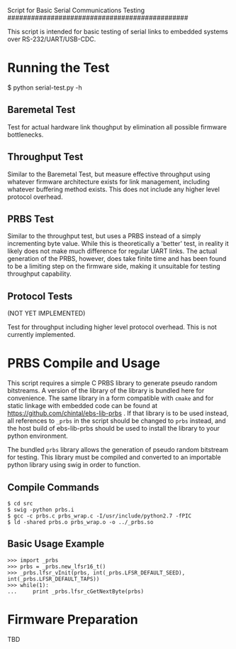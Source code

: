 
Script for Basic Serial Communications Testing
##############################################

This script is intended for basic testing of serial links to embedded
systems over RS-232/UART/USB-CDC.

Running the Test
================

$ python serial-test.py -h

Baremetal Test
--------------

Test for actual hardware link thoughput by elimination all possible
firmware bottlenecks.

Throughput Test
---------------

Similar to the Baremetal Test, but measure effective throughput using
whatever firmware architecture exists for link management, including
whatever buffering method exists. This does not include any higher
level protocol overhead.

PRBS Test
---------

Similar to the throughput test, but uses a PRBS instead of a simply
incrementing byte value. While this is theoretically a 'better' test,
in reality it likely does not make much difference for regular UART
links. The actual generation of the PRBS, however, does take finite
time and has been found to be a limiting step on the firmware side,
making it unsuitable for testing throughput capability.

Protocol Tests
--------------

(NOT YET IMPLEMENTED)

Test for throughput including higher level protocol overhead. This is
not currently implemented.


PRBS Compile and Usage
======================

This script requires a simple C PRBS library to generate pseudo random
bitstreams. A version of the library of the library is bundled here for
convenience. The same library in a form compatible with `cmake` and for
static linkage with embedded code can be found at
https://github.com/chintal/ebs-lib-prbs . If that library is to be used
instead, all references to `_prbs` in the script should be changed to
`prbs` instead, and the host build of ebs-lib-prbs should be used to
install the library to your python environment.

The bundled `prbs` library allows the generation of pseudo random bitstream
for testing. This library must be compiled and converted to an importable
python library using swig in order to function.

Compile Commands
----------------

    $ cd src
    $ swig -python prbs.i
    $ gcc -c prbs.c prbs_wrap.c -I/usr/include/python2.7 -fPIC
    $ ld -shared prbs.o prbs_wrap.o -o ../_prbs.so

Basic Usage Example
-------------------

    >>> import _prbs
    >>> prbs = _prbs.new_lfsr16_t()
    >>> _prbs.lfsr_vInit(prbs, int(_prbs.LFSR_DEFAULT_SEED), int(_prbs.LFSR_DEFAULT_TAPS))
    >>> while(1):
    ...     print _prbs.lfsr_cGetNextByte(prbs)


Firmware Preparation
====================

TBD
